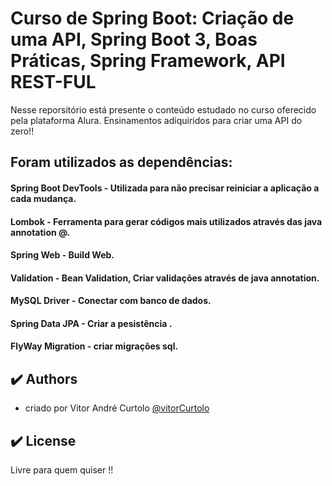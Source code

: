 # Curso de Spring Boot: Criação de uma API, Spring Boot 3, Boas Práticas, Spring Framework, API REST-FUL

Nesse reporsitório está presente o conteúdo estudado no curso oferecido pela plataforma Alura. Ensinamentos adiquiridos para criar
uma API do zero!!

## Foram utilizados as dependências: 
#### Spring Boot DevTools - Utilizada para não precisar reiniciar a aplicação a cada mudança. 
#### Lombok - Ferramenta para gerar códigos mais utilizados através das java annotation @.
#### Spring Web - Build Web.
#### Validation - Bean Validation, Criar validações através de java annotation.
#### MySQL Driver - Conectar com banco de dados.
#### Spring Data JPA - Criar a pesistência .
#### FlyWay Migration - criar migrações sql.


## :heavy_check_mark: Authors

-   criado por Vitor André Curtolo [@vitorCurtolo](https://www.github.com/vitorCurtolo)

## :heavy_check_mark: License

Livre para quem quiser !!
